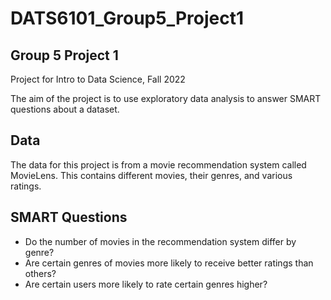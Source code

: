 # DATS6101_Group5_Project1
## Group 5 Project 1

Project for Intro to Data Science, Fall 2022

The aim of the project is to use exploratory data analysis to answer SMART questions about a dataset.

## Data
The data for this project is from a movie recommendation system called MovieLens. This contains different movies, their genres, and various ratings.

## SMART Questions

* Do the number of movies in the recommendation system differ by genre?
* Are certain genres of movies more likely to receive better ratings than others?
* Are certain users more likely to rate certain genres higher?
